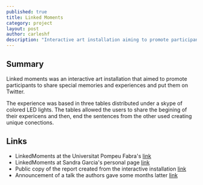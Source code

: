 ```yaml
---
published: true
title: Linked Moments
category: project
layout: post
author: carleshf
description: "Interactive art installation aiming to promote participants to share experiences and thoughts."
---
```


## Summary

Linked moments was an interactive art installation that aimed to promote participants to share special memories and experiences and put them on Twitter.

The experience was based in three tables distributed under a skype of colored LED lights. The tables allowed the users to share the begining of their expericens and then, end the sentences from the other used creating unique conections.

## Links

* LinkedMoments at the Universitat Pompeu Fabra's [link](https://www.upf.edu/web/tfgcom/-/linked-moments)
* LinkedMoments at Sandra Garcia's personal page [link](http://www.sandga.com/ca/portfolio/linkedmoments/)
* Public copy of the report created from the interactive installation [link](https://issuu.com/marinarizo/docs/linkedmoments)
* Announcement of a talk the authors gave some months latter [link](https://ateneucandela.info/node/288)